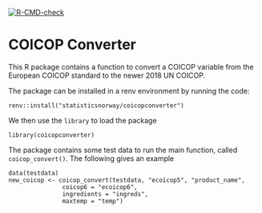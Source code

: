 <!-- badges: start -->
  [![R-CMD-check](https://github.com/statisticsnorway/coicopconverter/actions/workflows/R-CMD-check.yaml/badge.svg)](https://github.com/statisticsnorway/coicopconverter/actions/workflows/R-CMD-check.yaml)
  <!-- badges: end -->

# COICOP Converter

This R package contains a function to convert a COICOP variable from the European COICOP standard to the newer 2018 UN COICOP.

The package can be installed in a renv environment by running the code:
```
renv::install("statisticsnorway/coicopconverter")
```

We then use the `library` to load the package

```
library(coicopconverter)
```

The package contains some test data to run the main function, called `coicop_convert()`. The following gives an example

```
data(testdata)
new_coicop <- coicop_convert(testdata, "ecoicop5", "product_name",
               coicop6 = "ecoicop6",
               ingredients = "ingreds",
               maxtemp = "temp")

```


